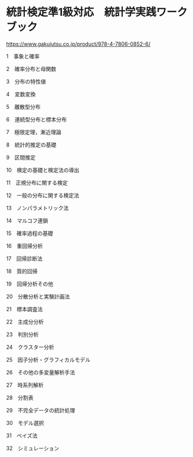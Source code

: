 # 統計検定準1級対応　統計学実践ワークブック

https://www.gakujutsu.co.jp/product/978-4-7806-0852-6/

1　事象と確率

2　確率分布と母関数

3　分布の特性値

4　変数変換

5　離散型分布

6　連続型分布と標本分布

7　極限定理，漸近理論

8　統計的推定の基礎

9　区間推定

10　検定の基礎と検定法の導出

11　正規分布に関する検定

12　一般の分布に関する検定法

13　ノンパラメトリック法

14　マルコフ連鎖

15　確率過程の基礎

16　重回帰分析

17　回帰診断法

18　質的回帰

19　回帰分析その他

20　分散分析と実験計画法

21　標本調査法

22　主成分分析

23　判別分析

24　クラスター分析

25　因子分析・グラフィカルモデル

26　その他の多変量解析手法

27　時系列解析

28　分割表

29　不完全データの統計処理

30　モデル選択

31　ベイズ法

32　シミュレーション

